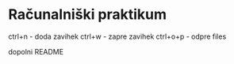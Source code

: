 # Računalniški praktikum
ctrl+n - doda zavihek
ctrl+w - zapre zavihek
ctrl+o+p - odpre files
 

dopolni README
